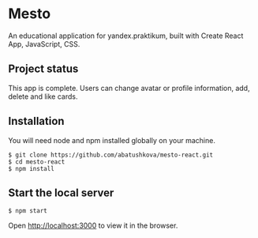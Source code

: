 # Mesto

An educational application for yandex.praktikum, built with Create React App, JavaScript, CSS.

## Project status
This app is complete. Users can change avatar or profile information, add, delete and like cards.

## Installation
You will need node and npm installed globally on your machine.
```
$ git clone https://github.com/abatushkova/mesto-react.git
$ cd mesto-react
$ npm install
```

## Start the local server
```
$ npm start
```
Open [http://localhost:3000](http://localhost:3000) to view it in the browser.

